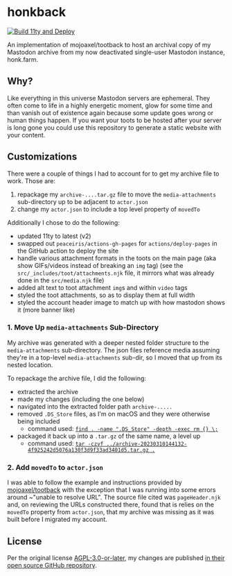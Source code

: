 # honkback

[![Build 11ty and Deploy](https://github.com/edm00se/honkback/actions/workflows/build.yml/badge.svg)](https://github.com/edm00se/honkback/actions/workflows/build.yml)

An implementation of mojoaxel/tootback to host an archival copy of my Mastodon archive from my now deactivated single-user Mastodon instance, honk.farm.

## Why?

Like everything in this universe Mastodon servers are ephemeral. They often come to life in a highly energetic moment, glow for some time and than vanish out of existence again because some update goes wrong or human things happen.
If you want your toots to be hosted after your server is long gone you could use this repository to generate a static website with your content.

## Customizations

There were a couple of things I had to account for to get my archive file to work. Those are:

1. repackage my `archive-....tar.gz` file to move the `media-attachments` sub-directory up to be adjacent to `actor.json`
2. change my `actor.json` to include a top level property of `movedTo`

Additionally I chose to do the following:

- updated 11ty to latest (v2)
- swapped out `peaceiris/actions-gh-pages` for `actions/deploy-pages` in the GitHub action to deploy the site
- handle various attachment formats in the toots on the main page (aka show GIFs/videos instead of breaking an `img` tag) (see the `src/_includes/toot/attachments.njk` file, it mirrors what was already done in the `src/media.njk` file)
- added alt text to toot attachment `img`s and within `video` tags
- styled the toot attachments, so as to display them at full width
- styled the account header image to match up with how mastodon shows it (more banner like)

### 1. Move Up `media-attachments` Sub-Directory

My archive was generated with a deeper nested folder structure to the `media-attachments` sub-directory. The json files reference media assuming they're in a top-level `media-attachments` sub-dir, so I moved that up from its nested location.

To repackage the archive file, I did the following:

- extracted the archive
- made my changes (including the one below)
- navigated into the extracted folder path `archive-.....`
- removed `.DS_Store` files, as I'm on macOS and they were otherwise being included
  - command used: [`find . -name ".DS_Store" -depth -exec rm {} \;`](https://explainshell.com/explain?cmd=find+.+-name+%22.DS_Store%22+-depth+-exec+rm+%7B%7D+%5C%3B)
- packaged it back up into a `.tar.gz` of the same name, a level up
  - command used: [`tar -czvf ../archive-20230310144132-4f925242d5076a130f3d9f33ad3401d5.tar.gz .`](https://explainshell.com/explain?cmd=tar+-czvf+..%2Farchive-20230310144132-4f925242d5076a130f3d9f33ad3401d5.tar.gz+.)

### 2. Add `movedTo` to `actor.json`

I was able to follow the example and instructions provided by [mojoaxel/tootback](https://github.com/mojoaxel/tootback) with the exception that I was running into some errors around ~"unable to resolve URL". The source file cited was `pageHeader.njk` and, on reviewing the URLs constructed there, found that is relies on the `movedTo` property from `actor.json`, that my archive was missing as it was built before I migrated my account.

## License

Per the original license [AGPL-3.0-or-later]([./LICENSE](https://github.com/mojoaxel/tootback/blob/main/LICENSE)), my changes are published [in their open source GitHub repository](https://github.com/edm00se/honkback).
